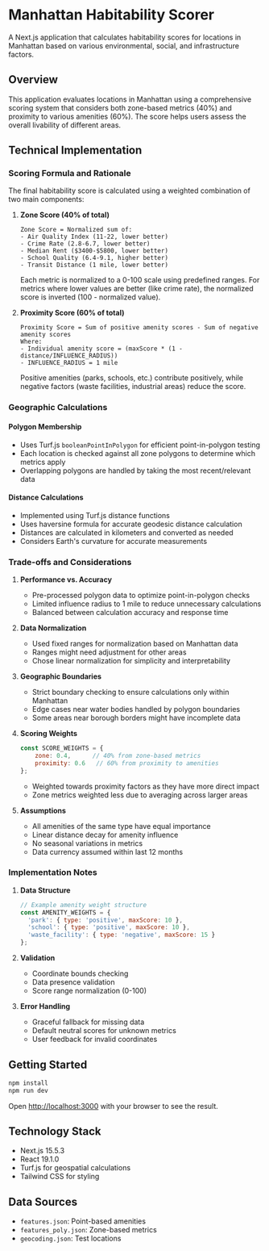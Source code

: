 # Manhattan Habitability Scorer

A Next.js application that calculates habitability scores for locations in Manhattan based on various environmental, social, and infrastructure factors.

## Overview

This application evaluates locations in Manhattan using a comprehensive scoring system that considers both zone-based metrics (40%) and proximity to various amenities (60%). The score helps users assess the overall livability of different areas.

## Technical Implementation

### Scoring Formula and Rationale

The final habitability score is calculated using a weighted combination of two main components:

1. **Zone Score (40% of total)**
   ```
   Zone Score = Normalized sum of:
   - Air Quality Index (11-22, lower better)
   - Crime Rate (2.8-6.7, lower better)
   - Median Rent ($3400-$5800, lower better)
   - School Quality (6.4-9.1, higher better)
   - Transit Distance (1 mile, lower better)
   ```

   Each metric is normalized to a 0-100 scale using predefined ranges. For metrics where lower values are better (like crime rate), the normalized score is inverted (100 - normalized value).

2. **Proximity Score (60% of total)**
   ```
   Proximity Score = Sum of positive amenity scores - Sum of negative amenity scores
   Where:
   - Individual amenity score = (maxScore * (1 - distance/INFLUENCE_RADIUS))
   - INFLUENCE_RADIUS = 1 mile
   ```

   Positive amenities (parks, schools, etc.) contribute positively, while negative factors (waste facilities, industrial areas) reduce the score.

### Geographic Calculations

#### Polygon Membership
- Uses Turf.js `booleanPointInPolygon` for efficient point-in-polygon testing
- Each location is checked against all zone polygons to determine which metrics apply
- Overlapping polygons are handled by taking the most recent/relevant data

#### Distance Calculations
- Implemented using Turf.js distance functions
- Uses haversine formula for accurate geodesic distance calculation
- Distances are calculated in kilometers and converted as needed
- Considers Earth's curvature for accurate measurements

### Trade-offs and Considerations

1. **Performance vs. Accuracy**
   - Pre-processed polygon data to optimize point-in-polygon checks
   - Limited influence radius to 1 mile to reduce unnecessary calculations
   - Balanced between calculation accuracy and response time

2. **Data Normalization**
   - Used fixed ranges for normalization based on Manhattan data
   - Ranges might need adjustment for other areas
   - Chose linear normalization for simplicity and interpretability

3. **Geographic Boundaries**
   - Strict boundary checking to ensure calculations only within Manhattan
   - Edge cases near water bodies handled by polygon boundaries
   - Some areas near borough borders might have incomplete data

4. **Scoring Weights**
   ```javascript
   const SCORE_WEIGHTS = {
       zone: 0.4,      // 40% from zone-based metrics
       proximity: 0.6   // 60% from proximity to amenities
   };
   ```
   - Weighted towards proximity factors as they have more direct impact
   - Zone metrics weighted less due to averaging across larger areas

5. **Assumptions**
   - All amenities of the same type have equal importance
   - Linear distance decay for amenity influence
   - No seasonal variations in metrics
   - Data currency assumed within last 12 months

### Implementation Notes

1. **Data Structure**
   ```javascript
   // Example amenity weight structure
   const AMENITY_WEIGHTS = {
     'park': { type: 'positive', maxScore: 10 },
     'school': { type: 'positive', maxScore: 10 },
     'waste_facility': { type: 'negative', maxScore: 15 }
   };
   ```

2. **Validation**
   - Coordinate bounds checking
   - Data presence validation
   - Score range normalization (0-100)

3. **Error Handling**
   - Graceful fallback for missing data
   - Default neutral scores for unknown metrics
   - User feedback for invalid coordinates

## Getting Started

```bash
npm install
npm run dev
```

Open [http://localhost:3000](http://localhost:3000) with your browser to see the result.

## Technology Stack

- Next.js 15.5.3
- React 19.1.0
- Turf.js for geospatial calculations
- Tailwind CSS for styling

## Data Sources

- `features.json`: Point-based amenities
- `features_poly.json`: Zone-based metrics
- `geocoding.json`: Test locations

